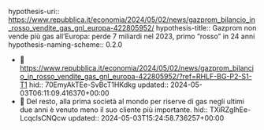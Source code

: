hypothesis-uri:: https://www.repubblica.it/economia/2024/05/02/news/gazprom_bilancio_in_rosso_vendite_gas_gnl_europa-422805952/
hypothesis-title:: Gazprom non vende più gas all’Europa: perde 7 miliardi nel 2023, primo “rosso” in 24 anni
hypothesis-naming-scheme:: 0.2.0

- 📝 https://www.repubblica.it/economia/2024/05/02/news/gazprom_bilancio_in_rosso_vendite_gas_gnl_europa-422805952/?ref=RHLF-BG-P2-S1-T1
  hid:: 70EmyAkTEe-SvBcT1HKdkg
  updated:: 2024-05-03T06:11:09.416370+00:00
- 📌 Del resto, alla prima società al mondo per riserve di gas negli ultimi due anni è venuto meno il suo cliente più importante.
  hid:: TXiRZglhEe-LcqclsCNQcw
  updated:: 2024-05-03T15:24:58.736257+00:00